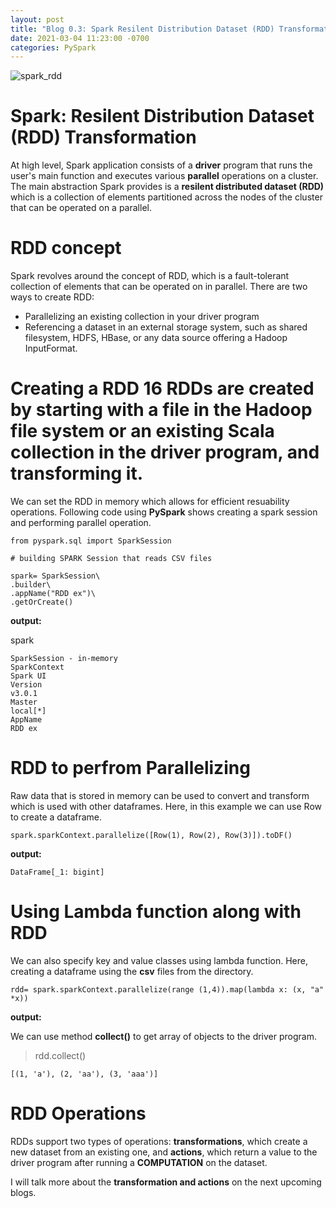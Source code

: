 ```yaml
---
layout: post
title: "Blog 0.3: Spark Resilent Distribution Dataset (RDD) Transformation"
date: 2021-03-04 11:23:00 -0700
categories: PySpark 
---
```


![spark_rdd](/assets/images/spring_21/blog_3/spark_rdd.png)

# Spark: Resilent Distribution Dataset (RDD) Transformation

At high level, Spark application consists of a **driver** program that runs the user's main function and executes various **parallel** 
operations on a cluster. 
The main abstraction Spark provides is a **resilent distributed dataset (RDD)** which is a collection of elements partitioned across the 
nodes of the cluster that can be operated on a parallel. 

# RDD concept

Spark revolves around the concept of RDD, which is a fault-tolerant collection of elements that can be operated on in parallel. There are
two ways to create RDD:

* Parallelizing an existing collection in your driver program
* Referencing a dataset in an external storage system, such as shared filesystem, HDFS, HBase, or any data source offering a Hadoop InputFormat.
 
# Creating a RDD                                                                                                                                                         16 RDDs are created by starting with a file in the Hadoop file system or an existing Scala collection in the driver program, and transforming it.

We can set the RDD in memory which allows for efficient resuability operations.
Following code using **PySpark** shows creating a spark session and performing parallel operation.

```
from pyspark.sql import SparkSession

# building SPARK Session that reads CSV files

spark= SparkSession\
.builder\
.appName("RDD ex")\
.getOrCreate()
```
**output:**

spark

```
SparkSession - in-memory
SparkContext
Spark UI
Version
v3.0.1
Master
local[*]
AppName
RDD ex
```

# RDD to perfrom Parallelizing

Raw data that is stored in memory can be used to convert and transform which is used with other dataframes.
Here, in this example we can use Row to create a dataframe.

```
spark.sparkContext.parallelize([Row(1), Row(2), Row(3)]).toDF()
```
**output:**

```
DataFrame[_1: bigint]
```

# Using Lambda function along with RDD

We can also specify key and value classes using lambda function. Here, creating a dataframe using the **csv** files from the directory.

```
rdd= spark.sparkContext.parallelize(range (1,4)).map(lambda x: (x, "a" *x))
```

**output:**

We can use method **collect()** to get array of objects to the driver program.

> rdd.collect()
```
[(1, 'a'), (2, 'aa'), (3, 'aaa')]
```

# RDD Operations

RDDs support two types of operations: **transformations**, which create a new dataset from an existing one, and **actions**, which return a value to the
driver program after running a **COMPUTATION** on the dataset. 

I will talk more about the **transformation and actions** on the next upcoming blogs.
